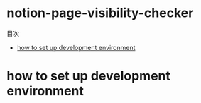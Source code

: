 # notion-page-visibility-checker

<!-- START doctoc generated TOC please keep comment here to allow auto update -->
<!-- DON'T EDIT THIS SECTION, INSTEAD RE-RUN doctoc TO UPDATE -->
目次

- [how to set up development environment](#how-to-set-up-development-environment)

<!-- END doctoc generated TOC please keep comment here to allow auto update -->

# how to set up development environment